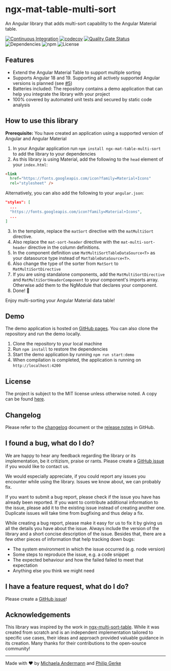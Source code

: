 # ngx-mat-table-multi-sort

An Angular library that adds multi-sort capability to the Angular Material table.

[![Continuous Integration](https://github.com/pgerke/ngx-mat-table-multi-sort/actions/workflows/ci.yml/badge.svg)](https://github.com/pgerke/ngx-mat-table-multi-sort/actions/workflows/ci.yml)
[![codecov](https://codecov.io/gh/pgerke/ngx-mat-table-multi-sort/graph/badge.svg?token=MDIEOFNUYR)](https://codecov.io/gh/pgerke/ngx-mat-table-multi-sort)
[![Quality Gate Status](https://sonarcloud.io/api/project_badges/measure?project=pgerke_ngx-mat-table-multi-sort&metric=alert_status&token=1114974e75c8639e88919fd32d36163e5c3c851c)](https://sonarcloud.io/summary/new_code?id=pgerke_ngx-mat-table-multi-sort)
![Dependencies](https://img.shields.io/librariesio/release/npm/ngx-mat-table-multi-sort)
![npm](https://img.shields.io/npm/v/ngx-mat-table-multi-sort)
![License](https://img.shields.io/github/license/pgerke/ngx-mat-table-multi-sort)

## Features

- Extend the Angular Material Table to support multiple sorting
- Supports Angular 18 and 19. Supporting all actively supported Angular versions is planned (see [#5](https://github.com/pgerke/ngx-mat-table-multi-sort/issues/5))
- Batteries included: The repository contains a demo application that can help you integrate the library with your project
- 100% covered by automated unit tests and secured by static code analysis

## How to use this library

**Prerequisite:** You have created an application using a supported version of Angular and Angular Material

1. In your Angular application run `npm install ngx-mat-table-multi-sort` to add the library to your dependencies
1. As this library is using Material, add the following to the `head` element of your `index.html`:

```html
<link
  href="https://fonts.googleapis.com/icon?family=Material+Icons"
  rel="stylesheet" />
```

Alternatively, you can also add the following to your `angular.json`:

```json
"styles": [
  ...
  "https://fonts.googleapis.com/icon?family=Material+Icons",
  ...
]
```

3. In the template, replace the `matSort` directive with the `matMultiSort` directive.
1. Also replace the `mat-sort-header` directive with the `mat-multi-sort-header` directive in the column definitions.
1. In the component definition use `MatMultiSortTableDataSource<T>` as your datasource type instead of `MatTableDataSource<T>`.
1. Also change the type of the sorter from `MatSort` to `MatMultiSortDirective`
1. If you are using standalone components, add the `MatMultiSortDirective` and `MatMultiSortHeaderComponent` to your component's imports array. Otherwise add them to the NgModule that declares your component.
1. Done! 🎉

Enjoy multi-sorting your Angular Material data table!

## Demo

The demo application is hosted on [GitHub pages](https://pgerke.github.io/ngx-mat-table-multi-sort/). You can also clone the repository and run the demo locally.

1. Clone the repository to your local machine
1. Run `npm install` to restore the dependencies
1. Start the demo application by running `npm run start:demo`
1. When compilation is completed, the application is running on `http://localhost:4200`

## License

The project is subject to the MIT license unless otherwise noted. A copy can be found [here](./LICENSE.md).

## Changelog

Please refer to the [changelog](./CHANGELOG.md) document or the [release notes](https://github.com/pgerke/ngx-mat-table-multi-sort/releases) in GitHub.

## I found a bug, what do I do?

We are happy to hear any feedback regarding the library or its implementation, be it critizism, praise or rants. Please create a [GitHub issue](https://github.com/pgerke/ngx-mat-table-multi-sort/issues) if you would like to contact us.

We would especially appreciate, if you could report any issues you encounter while using the library. Issues we know about, we can probably fix.

If you want to submit a bug report, please check if the issue you have has already been reported. If you want to contribute additional information to the issue, please add it to the existing issue instead of creating another one. Duplicate issues will take time from bugfixing and thus delay a fix.

While creating a bug report, please make it easy for us to fix it by giving us all the details you have about the issue. Always include the version of the library and a short concise description of the issue. Besides that, there are a few other pieces of information that help tracking down bugs:

- The system environment in which the issue occurred (e.g. node version)
- Some steps to reproduce the issue, e.g. a code snippet
- The expected behaviour and how the failed failed to meet that expectation
- Anything else you think we might need

## I have a feature request, what do I do?

Please create a [GitHub issue](https://github.com/pgerke/ngx-mat-table-multi-sort/issues)!

## Acknowledgements

This library was inspired by the work in [ngx-multi-sort-table](https://github.com/Maxl94/ngx-multi-sort-table). While it was created from scratch and is an independent implementation tailored to specific use cases, their ideas and approach provided valuable guidance in its creation. Many thanks for their contributions to the open-source community!

<hr>

Made with ❤️ by [Michaela Andermann](https://github.com/michix99) and [Philip Gerke](https://github.com/pgerke)
